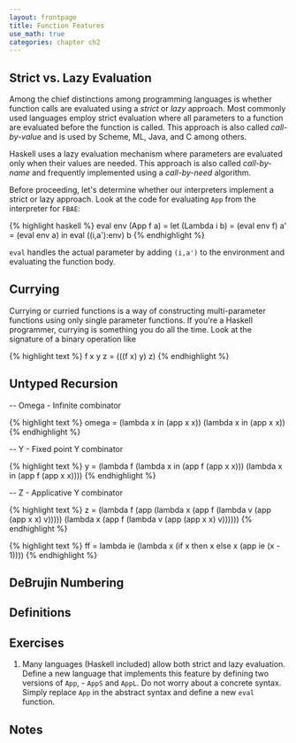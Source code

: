 ```yaml
---
layout: frontpage
title: Function Features
use_math: true
categories: chapter ch2
---
```


## Strict vs. Lazy Evaluation

Among the chief distinctions among programming languages is whether function calls are evaluated using a _strict_ or _lazy_ approach.  Most commonly used languages employ strict evaluation where all parameters to a function are evaluated before the function is called.  This approach is also called _call-by-value_ and is used by Scheme, ML, Java, and C among others.

Haskell uses a lazy evaluation mechanism where parameters are evaluated only when their values are needed.  This approach is also called _call-by-name_ and frequently implemented using a _call-by-need_ algorithm.

Before proceeding, let's determine whether our interpreters implement a strict or lazy approach.  Look at the code for evaluating `App` from the interpreter for `FBAE`:

{% highlight haskell %}
eval env (App f a) = let (Lambda i b) = (eval env f)
                         a' = (eval env a)
                     in eval ((i,a'):env) b
{% endhighlight %}

`eval` handles the actual parameter by adding `(i,a')` to the environment and evaluating the function body.  

## Currying

Currying or curried functions is a way of constructing multi-parameter functions using only single parameter functions.  If you're a Haskell programmer, currying is something you do all the time.  Look at the signature of a binary operation like 

{% highlight text %}
f x y z = (((f x) y) z)
{% endhighlight %}

## Untyped Recursion

-- Omega - Infinite combinator

{% highlight text %}
omega = (lambda x in (app x x)) (lambda x in (app x x))
{% endhighlight %}

-- Y - Fixed point Y combinator

{% highlight text %}
y = (lambda f (lambda x in (app f (app x x))) (lambda x in (app f (app x x))))
{% endhighlight %}


-- Z - Applicative Y combinator

{% highlight text %}
z = (lambda f (app (lambda x (app f (lambda v (app (app x x) v)))))
                   (lambda x (app f (lambda v (app (app x x) v))))))
{% endhighlight %}

{% highlight text %}
ff = lambda ie (lambda x (if x then x else x (app ie (x - 1))))
{% endhighlight %}

## DeBrujin Numbering

## Definitions

## Exercises

1. Many languages (Haskell included) allow both strict and lazy evaluation.  Define a new language that implements this feature by defining two versions of `App`, - `AppS` and `AppL`.  Do not worry about a concrete syntax.  Simply replace `App` in the abstract syntax and define a new `eval` function.
 
## Notes
